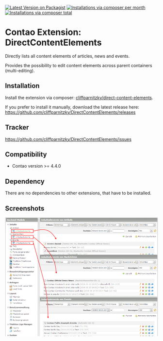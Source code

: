 [![Latest Version on Packagist](http://img.shields.io/packagist/v/cliffparnitzky/direct-content-elements.svg?style=flat)](https://packagist.org/packages/cliffparnitzky/direct-content-elements)
[![Installations via composer per month](http://img.shields.io/packagist/dm/cliffparnitzky/direct-content-elements.svg?style=flat)](https://packagist.org/packages/cliffparnitzky/direct-content-elements)
[![Installations via composer total](http://img.shields.io/packagist/dt/cliffparnitzky/direct-content-elements.svg?style=flat)](https://packagist.org/packages/cliffparnitzky/direct-content-elements)

Contao Extension: DirectContentElements
=======================================

Directly lists all content elements of articles, news and events.

Provides the possibility to edit content elements across parent containers (multi-editing).


Installation
------------

Install the extension via composer: [cliffparnitzky/direct-content-elements](https://packagist.org/packages/cliffparnitzky/direct-content-elements).

If you prefer to install it manually, download the latest release here: https://github.com/cliffparnitzky/DirectContentElements/releases


Tracker
-------

https://github.com/cliffparnitzky/DirectContentElements/issues


Compatibility
-------------

- Contao version >= 4.4.0


Dependency
----------

There are no dependencies to other extensions, that have to be installed.


Screenshots
-----------

![Screenshot: Backend view](screenshot.png)